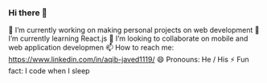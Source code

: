 ### Hi there 👋

<!--
**aqib-javed1119/aqib-javed1119** is a ✨ _special_ ✨ repository because its `README.md` (this file) appears on your GitHub profile.

Here are some ideas to get you started:

- 🔭 I’m currently working on ...
- 🌱 I’m currently learning ...
- 👯 I’m looking to collaborate on ...
- 🤔 I’m looking for help with ...
- 💬 Ask me about ...
- 📫 How to reach me: ...
- 😄 Pronouns: ...
- ⚡ Fun fact: ...
-->
🔭 I’m currently working on making personal projects on web development
🌱 I’m currently learning React.js
👯 I’m looking to collaborate on mobile and web application developmen
📫 How to reach me: https://www.linkedin.com/in/aqib-javed1119/
😄 Pronouns: He / His
⚡ Fun fact: I code when I sleep
